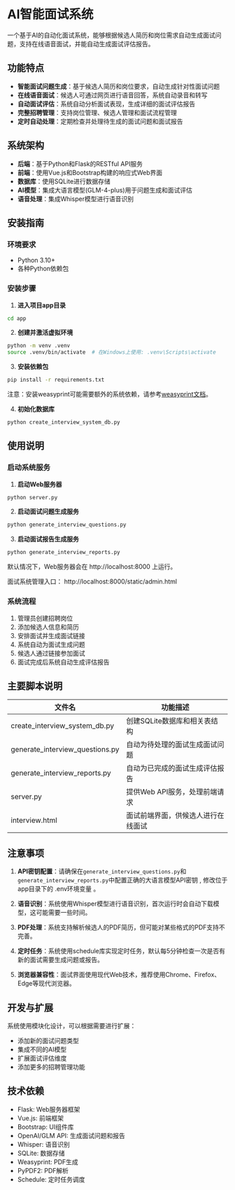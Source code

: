 # AI智能面试系统

一个基于AI的自动化面试系统，能够根据候选人简历和岗位需求自动生成面试问题，支持在线语音面试，并能自动生成面试评估报告。

## 功能特点

- **智能面试问题生成**：基于候选人简历和岗位要求，自动生成针对性面试问题
- **在线语音面试**：候选人可通过网页进行语音回答，系统自动录音和转写
- **自动面试评估**：系统自动分析面试表现，生成详细的面试评估报告
- **完整招聘管理**：支持岗位管理、候选人管理和面试流程管理
- **定时自动处理**：定期检查并处理待生成的面试问题和面试报告

## 系统架构

- **后端**：基于Python和Flask的RESTful API服务
- **前端**：使用Vue.js和Bootstrap构建的响应式Web界面
- **数据库**：使用SQLite进行数据存储
- **AI模型**：集成大语言模型(GLM-4-plus)用于问题生成和面试评估
- **语音处理**：集成Whisper模型进行语音识别

## 安装指南

### 环境要求

- Python 3.10+
- 各种Python依赖包

### 安装步骤

1. **进入项目app目录**

```bash
cd app
```

2. **创建并激活虚拟环境**

```bash
python -m venv .venv
source .venv/bin/activate  # 在Windows上使用: .venv\Scripts\activate
```

3. **安装依赖包**

```bash
pip install -r requirements.txt
```

注意：安装weasyprint可能需要额外的系统依赖，请参考[weasyprint文档](https://doc.courtbouillon.org/weasyprint/stable/first_steps.html)。

4. **初始化数据库**

```bash
python create_interview_system_db.py
```

## 使用说明

### 启动系统服务

1. **启动Web服务器**

```bash
python server.py
```

2. **启动面试问题生成服务**

```bash
python generate_interview_questions.py
```

3. **启动面试报告生成服务**

```bash
python generate_interview_reports.py
```

默认情况下，Web服务器会在 http://localhost:8000 上运行。

面试系统管理入口： http://localhost:8000/static/admin.html



### 系统流程

1. 管理员创建招聘岗位
2. 添加候选人信息和简历
3. 安排面试并生成面试链接
4. 系统自动为面试生成问题
5. 候选人通过链接参加面试
6. 面试完成后系统自动生成评估报告

## 主要脚本说明

| 文件名                        | 功能描述                                          |
|------------------------------|--------------------------------------------------|
| create_interview_system_db.py | 创建SQLite数据库和相关表结构                      |
| generate_interview_questions.py | 自动为待处理的面试生成面试问题                    |
| generate_interview_reports.py | 自动为已完成的面试生成评估报告                    |
| server.py                    | 提供Web API服务，处理前端请求                     |
| interview.html               | 面试前端界面，供候选人进行在线面试                  |

## 注意事项

1. **API密钥配置**：请确保在`generate_interview_questions.py`和`generate_interview_reports.py`中配置正确的大语言模型API密钥 , 修改位于 app目录下的 .env环境变量 。

2. **语音识别**：系统使用Whisper模型进行语音识别，首次运行时会自动下载模型，这可能需要一些时间。

3. **PDF处理**：系统支持解析候选人的PDF简历，但可能对某些格式的PDF支持不完善。

4. **定时任务**：系统使用schedule库实现定时任务，默认每5分钟检查一次是否有新的面试需要生成问题或报告。

5. **浏览器兼容性**：面试界面使用现代Web技术，推荐使用Chrome、Firefox、Edge等现代浏览器。

## 开发与扩展

系统使用模块化设计，可以根据需要进行扩展：

- 添加新的面试问题类型
- 集成不同的AI模型
- 扩展面试评估维度
- 添加更多的招聘管理功能

## 技术依赖

- Flask: Web服务器框架
- Vue.js: 前端框架
- Bootstrap: UI组件库
- OpenAI/GLM API: 生成面试问题和报告
- Whisper: 语音识别
- SQLite: 数据存储
- Weasyprint: PDF生成
- PyPDF2: PDF解析
- Schedule: 定时任务调度 